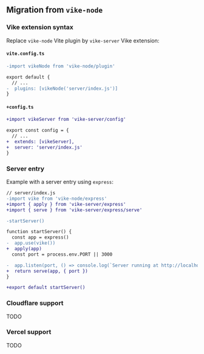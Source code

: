 ## Migration from `vike-node`

### Vike extension syntax
Replace `vike-node` Vite plugin by `vike-server` Vike extension:

#### `vite.config.ts`
```diff
-import vikeNode from 'vike-node/plugin'

export default {
  // ...
-  plugins: [vikeNode('server/index.js')]
}
```

#### `+config.ts`
```diff
+import vikeServer from 'vike-server/config'

export const config = {
  // ...
+  extends: [vikeServer],
+  server: 'server/index.js'
}
```

### Server entry
Example with a server entry using `express`:

```diff
// server/index.js
-import vike from 'vike-node/express'
+import { apply } from 'vike-server/express'
+import { serve } from 'vike-server/express/serve'

-startServer()

function startServer() {
  const app = express()
-  app.use(vike())
+  apply(app)
  const port = process.env.PORT || 3000

-  app.listen(port, () => console.log(`Server running at http://localhost:${port}`))
+  return serve(app, { port })
}

+export default startServer()
```

### Cloudflare support
TODO

### Vercel support
TODO
